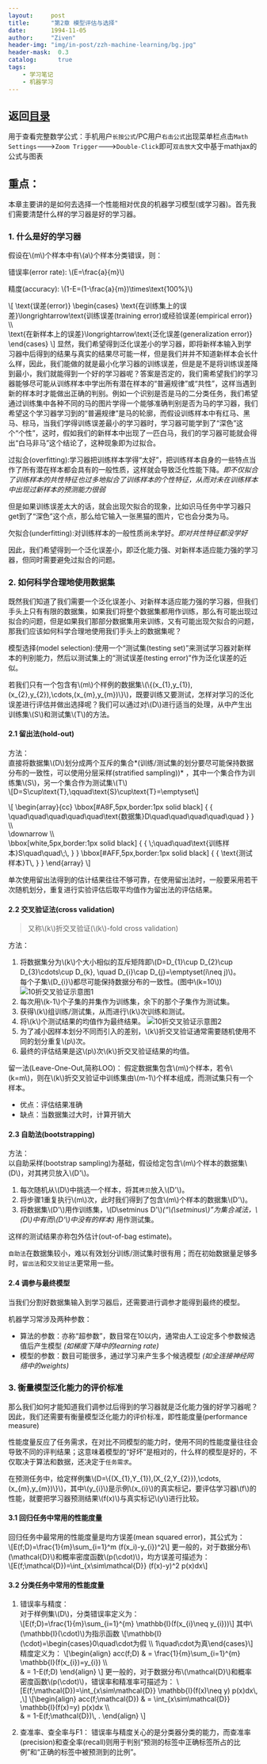 ```yaml
---
layout:     post
title:      "第2章 模型评估与选择"
date:       1994-11-05
author:     "Ziven"
header-img: "img/in-post/zzh-machine-learning/bg.jpg"
header-mask:  0.3
catalog:      true
tags:
    - 学习笔记
    - 机器学习
---
```


返回[目录](http://ziven.xin/2017/07/06/zzh-machine-learning-outline/)   
---------------------------------------------------------------
用于查看完整数学公式：手机用户`长按公式`/PC用户`右击公式`出现菜单栏点击`Math Settings`--->`Zoom Trigger`--->`Double-Click`即可`双击放大`文中基于mathjax的公式与图表

## 重点：
本章主要讲的是如何去选择一个性能相对优良的机器学习模型(或学习器)。首先我们需要清楚什么样的学习器是好的学习器。

### 1. 什么是好的学习器
假设在\\(m\\)个样本中有\\(a\\)个样本分类错误，则：  

错误率(error rate): \\(E=\frac{a}{m}\\)  

精度(accuracy): \\(1-E=(1-\frac{a}{m})\times\text{100%}\\)  

\\[
\text{误差(error)}
\begin{cases}
\text{在训练集上的误差}\longrightarrow\text{训练误差(training error)或经验误差(empirical error)}   \\\  
\text{在新样本上的误差}\longrightarrow\text{泛化误差(generalization error)}
\end{cases}
\\]
显然，我们希望得到泛化误差小的学习器，即将新样本输入到学习器中后得到的结果与真实的结果尽可能一样，但是我们并并不知道新样本会长什么样，因此，我们能做的就是最小化学习器的训练误差，但是是不是将训练误差降到最小，我们就能得到一个好的学习器呢？答案是否定的，我们需希望我们的学习器能够尽可能从训练样本中学出所有潜在样本的“普遍规律”或“共性”，这样当遇到新的样本时才能做出正确的判别。例如一个识别是否是马的二分类任务，我们希望通过训练集中各种不同的马的图片学得一个能够准确判别是否为马的学习器，我们希望这个学习器学习到的“普遍规律”是马的轮廓，而假设训练样本中有红马、黑马、棕马，当我们学得训练误差最小的学习器时，学习器可能学到了“深色”这个“个性”，这时，假如我们的新样本中出现了一匹白马，我们的学习器可能就会得出“白马非马”这个结论了，这种现象即为过拟合。   

过拟合(overfitting):学习器把训练样本学得“太好”，把训练样本自身的一些特点当作了所有潜在样本都会具有的一般性质，这样就会导致泛化性能下降。*即不仅拟合了训练样本的共性特征也过多地拟合了训练样本的个性特征，从而对未在训练样本中出现过新样本的预测能力很弱*   

但是如果训练误差太大的话，就会出现欠拟合的现象，比如识马任务中学习器只get到了“深色”这个点，那么给它输入一张黑猫的图片，它也会分类为马。   

欠拟合(underfitting):对训练样本的一般性质尚未学好。*即对共性特征都没学好*  

因此，我们希望得到一个泛化误差小，即泛化能力强、对新样本适应能力强的学习器，但同时需要避免过拟合的问题。   


### 2. 如何科学合理地使用数据集
既然我们知道了我们需要一个泛化误差小、对新样本适应能力强的学习器，但我们手头上只有有限的数据集，如果我们将整个数据集都用作训练，那么有可能出现过拟合的问题，但是如果我们那部分数据集用来训练，又有可能出现欠拟合的问题，那我们应该如何科学合理地使用我们手头上的数据集呢？    

模型选择(model selection):使用一个“测试集(testing set)”来测试学习器对新样本的判别能力，然后以测试集上的“测试误差(testing error)”作为泛化误差的近似。   

若我们只有一个包含有\\(m\\)个样例的数据集\\(\\{(x_{1},y_{1}), (x_{2},y_{2}),\cdots,(x_{m},y_{m})\\}\\)，既要训练又要测试，怎样对学习的泛化误差进行评估并做出选择呢？我们可以通过对\\(D\\)进行适当的处理，从中产生出训练集\\(S\\)和测试集\\(T\\)的方法。    

#### 2.1 留出法(hold-out)
方法：  
直接将数据集\\(D\\)划分成两个互斥的集合*(训练/测试集的划分要尽可能保持数据分布的一致性，可以使用分层采样(stratified sampling))* ，其中一个集合作为训练集\\(S\\)，另一个集合作为测试集\\(T\\)   
\\[D=S\cup\text{T},\qquad\text{S}\cup\text{T}=\emptyset\\]

\\[
\begin{array}{cc}
\bbox[#A8F,5px,border:1px solid black]
{
  {
  \quad\quad\quad\quad\quad\text{数据集}D\quad\quad\quad\quad\quad
  }
}   \\\   
\downarrow  \\\   
\bbox[white,5px,border:1px solid black]
{
  {
    \\;\quad\quad\text{训练样本}S\quad\quad\\;\\,
  }
}
\bbox[#AFF,5px,border:1px solid black]
{
  {
  \text{测试样本}T\\,
  }
}
\end{array}
\\]   

单次使用留出法得到的估计结果往往不够可靠，在使用留出法时，一般要采用若干次随机划分，重复进行实验评估后取平均值作为留出法的评估结果。

#### 2.2 交叉验证法(cross validation)
> 又称\\(k\\)折交叉验证(\\(k\\)-fold cross validation)

方法：
1. 将数据集分为\\(k\\)个大小相似的互斥矩阵即\\(D=D_{1}\cup D_{2}\cup D_{3}\cdots\cup D_{k}, \quad D_{i}\cap D_{j}=\emptyset(i\neq j)\\)。  
每个子集\\(D_{i}\\)都尽可能保持数据分布的一致性。(图中\\(k=10\\))
  ![10折交叉验证示意图1](/img/in-post/zzh-machine-learning/ch2/10-fold_cross_validation1.png)
2. 每次用\\(k-1\\)个子集的并集作为训练集，余下的那个子集作为测试集。
3. 获得\\(k\\)组训练/测试集，从而进行\\(k\\)次训练和测试。
4. 将\\(k\\)个测试结果的均值作为最终结果。
  ![10折交叉验证示意图2](/img/in-post/zzh-machine-learning/ch2/10-fold_cross_validation2.png)
5. 为了减小因样本划分不同而引入的差别，\\(k\\)折交叉验证通常需要随机使用不同的划分重复\\(p\\)次。
6. 最终的评估结果是这\\(p\\)次\\(k\\)折交叉验证结果的均值。

留一法(Leave-One-Out,简称LOO)：
假定数据集包含\\(m\\)个样本，若令\\(k=m\\)，则在\\(k\\)折交叉验证中训练集由\\(m-1\\)个样本组成，而测试集只有一个样本。
* 优点：评估结果准确
* 缺点：当数据集过大时，计算开销大

#### 2.3 自助法(bootstrapping)
方法：  
以自助采样(bootstrap sampling)为基础，假设给定包含\\(m\\)个样本的数据集\\(D\\)，对其拷贝放入\\(D'\\)。
1. 每次随机从\\(D\\)中挑选一个样本，将其`拷贝`放入\\(D'\\)。
2. 将步骤1重复执行\\(m\\)次，此时我们得到了包含\\(m\\)个样本的数据集\\(D'\\)。
3. 将数据集\\(D'\\)用作训练集，\\(D\setminus D'\\)*(“\\(\setminus\\)”为集合减法，\\(D\\)中有而\\(D'\\)中没有的样本)* 用作测试集。  

这样的测试结果亦称包外估计(out-of-bag estimate)。

`自助法`在数据集较小，难以有效划分训练/测试集时很有用；而在初始数据量足够多时，`留出法`和`交叉验证法`更常用一些。

#### 2.4 调参与最终模型
当我们分割好数据集输入到学习器后，还需要进行调参才能得到最终的模型。

机器学习常涉及两种参数：
* 算法的参数：亦称“超参数”，数目常在10以内，通常由人工设定多个参数候选值后产生模型 *(如梯度下降中的learning rate)*
* 模型的参数：数目可能很多，通过学习来产生多个候选模型 *(如全连接神经网络中的weights)*

### 3. 衡量模型泛化能力的评价标准
那么我们如何才能知道我们调参过后得到的学习器就是泛化能力强的好学习器呢？因此，我们还需要有衡量模型泛化能力的评价标准，即性能度量(performance measure)    

性能度量反应了任务需求，在对比不同模型的能力时，使用不同的性能度量往往会导致不同的评判结果；这意味着模型的“好坏”是相对的，什么样的模型是好的，不仅取决于算法和数据，还决定于`任务需求`。     

在预测任务中，给定样例集\\(D=\\{(X_{1},Y_{1}),(X_{2,Y_{2}}),\cdots,(x_{m},y_{m})\\}\\)，其中\\(y_{i}\\)是示例\\(x_{i}\\)的真实标记，要评估学习器\\(f\\)的性能，就要把学习器预测结果\\(f(x)\\)与真实标记\\(y\\)进行比较。     

#### 3.1 回归任务中常用的性能度量
回归任务中最常用的性能度量是均方误差(mean squared error)，其公式为：   
\\[E(f;D)=\frac{1}{m}\sum_{i=1}^m (f(x_i)-y_{i})^2\\]
更一般的，对于数据分布\\(\mathcal{D}\\)和概率密度函数\\(p(\cdot)\\)，均方误差可描述为：  
\\[E(f;\mathcal{D})=\int_{x\sim\mathcal{D}} (f(x)-y)^2 p(x)dx\\]

#### 3.2 分类任务中常用的性能度量
1. 错误率与精度：  
  对于样例集\\(D\\)，分类错误率定义为：  
  \\[E(f;D)=\frac{1}{m}\sum_{i=1}^{m} \mathbb{I}(f(x_{i}\neq y_{i}))\\]
  其中\\(\mathbb{I}(\cdot)\\)为指示函数
  \\[\mathbb{I}(\cdot)=\begin{cases}0\quad\cdot为假 \\\ 1\quad\cdot为真\end{cases}\\]
  精度定义为：
  \\[\begin{align}
    acc(f;D) & =  \frac{1}{m}\sum_{i=1}^{m} \mathbb{I}(f(x_{i})=y_{i})  \\\  
    & =  1-E(f;D)
  \end{align}
  \\]
  更一般的，对于数据分布\\(\mathcal{D}\\)和概率密度函数\\(p(\cdot)\\)，错误率和精准率可描述为：
  \\[E(f;\mathcal{D})=\int_{x\sim\mathcal{D}} \mathbb{I}(f(x)\neq y) p(x)dx\\, ,\\]
  \\[\begin{align}
    acc(f;\mathcal{D}) & =  \int_{x\sim\mathcal{D}} \mathbb{I}(f(x)=y) p(x)dx  \\\  
    & =  1-E(f;\mathcal{D})\\, .
  \end{align}
  \\]

2. 查准率、查全率与F1：
错误率与精度关心的是分类器分类的能力，而查准率(precision)和查全率(recall)则用于判别“预测的标签中正确标签所占的比例”和“正确的标签中被预测到的比例”。

